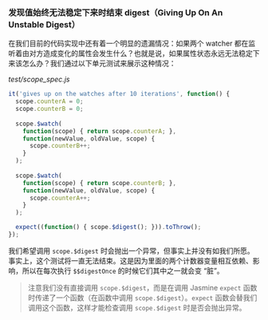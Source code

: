 ### 发现值始终无法稳定下来时结束 digest（Giving Up On An Unstable Digest）

在我们目前的代码实现中还有着一个明显的遗漏情况：如果两个 watcher 都在监听着由对方造成变化的属性会发生什么？也就是说，如果属性状态永远无法稳定下来该怎么办？我们通过以下单元测试来展示这种情况：

_test/scope_spec.js_

```js
it('gives up on the watches after 10 iterations', function() {
  scope.counterA = 0;
  scope.counterB = 0;
  
  scope.$watch(
    function(scope) { return scope.counterA; },
    function(newValue, oldValue, scope) {
      scope.counterB++;
    }
  );
  
  scope.$watch(
    function(scope) { return scope.counterB; },
    function(newValue, oldValue, scope) {
      scope.counterA++;
    }
  );

  expect((function() { scope.$digest(); })).toThrow();
});
```

我们希望调用 `scope.$digest` 时会抛出一个异常，但事实上并没有如我们所愿。事实上，这个测试将一直无法结束。这是因为里面的两个计数器变量相互依赖、影响，所以在每次执行 `$$digestOnce` 的时候它们其中之一就会变 “脏”。

> 注意我们没有直接调用 `scope.$digest`，而是在调用 Jasmine `expect` 函数时传递了一个函数（在函数中调用 `scope.$digest`）。`expect` 函数会替我们调用这个函数，这样才能检查调用 `scope.$digest` 时是否会抛出异常。